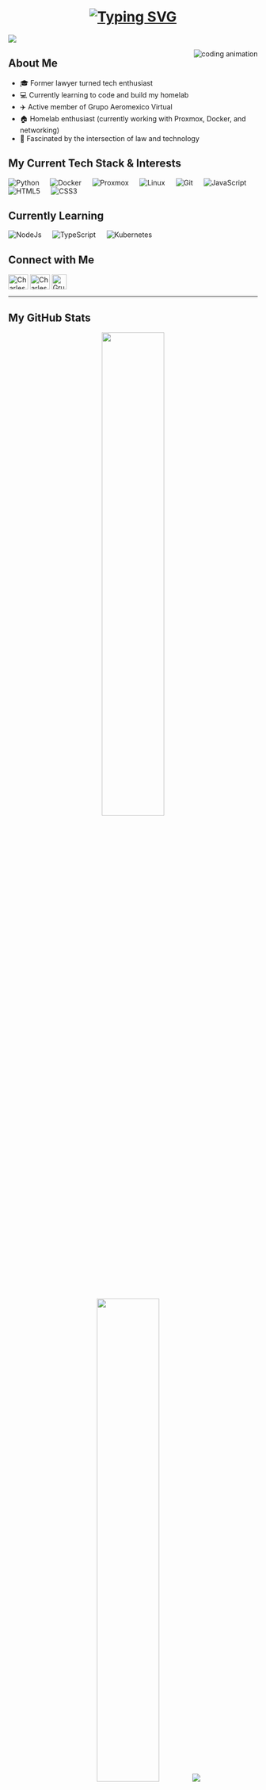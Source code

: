 <h1 align="center">
  <a href="https://git.io/typing-svg">
    <img src="https://readme-typing-svg.demolab.com?font=Fira+Code&pause=1000&center=true&width=435&lines=Hello%2C+I'm+Charles+%F0%9F%91%A8%E2%80%8D%F0%9F%92%BB;Lawyer+%E2%9C%96%EF%B8%8F+Turning+Developer+%F0%9F%92%BB;Homelab+Enthusiast+%F0%9F%9B%A0;Flight+Simulator+Pilot+%E2%9C%88%EF%B8%8F&center=true&size=24" alt="Typing SVG" />
  </a>
</h1>

![](https://github.com/halfrost/halfrost/blob/master/icons/header_.png)

<p><img align="right" src="https://github.com/Adam-pw/Adam-pw/blob/main/animation_500_kxa883sd.gif" alt="coding animation" /></p>

## About Me
- 🎓 Former lawyer turned tech enthusiast
- 💻 Currently learning to code and build my homelab
- ✈️ Active member of Grupo Aeromexico Virtual
- 🏠 Homelab enthusiast (currently working with Proxmox, Docker, and networking)
- 🧠 Fascinated by the intersection of law and technology

## My Current Tech Stack & Interests

<p align="left"> 
  <a> 
    <img alt="Python" src="https://img.shields.io/badge/Python%20-%2314354C.svg?logo=python&logoColor=white">
  </a>
  &emsp;
  <a> 
    <img alt="Docker" src="https://img.shields.io/badge/-Docker-blue?logo=docker&logoColor=white">
  </a>
  &emsp;
  <a> 
    <img alt="Proxmox" src="https://img.shields.io/badge/-Proxmox-purple?logo=proxmox&logoColor=white">
  </a>
  &emsp;
  <a> 
    <img alt="Linux" src="https://img.shields.io/badge/-Linux-black?logo=linux&logoColor=white">
  </a>
  &emsp;
  <a> 
    <img alt="Git" src="https://img.shields.io/badge/-Git-red?logo=git&logoColor=white"/>
  </a>
  &emsp;
  <a> 
    <img alt="JavaScript" src="https://img.shields.io/badge/JavaScript%20-%23F7DF1E.svg?logo=javascript&logoColor=black">
  </a>
  &emsp;
  <a> 
    <img alt="HTML5" src="https://img.shields.io/badge/-HTML5-orange?logo=html5&logoColor=white">
  </a>
  &emsp;
  <a> 
    <img alt="CSS3" src="https://img.shields.io/badge/-CSS3-blue?logo=css3&logoColor=white">
  </a>
</p>

## Currently Learning
<p align="left">
  <a> 
    <img alt="NodeJs" src="https://img.shields.io/badge/-NodeJS-green?logo=node.js&Color=white">
  </a>
  &emsp;
  <a> 
    <img alt="TypeScript" src="https://img.shields.io/badge/-TypeScript-blue?logo=Typescript&logoColor=black">
  </a>
  &emsp;
  <a> 
    <img alt="Kubernetes" src="https://img.shields.io/badge/-Kubernetes-blue?logo=kubernetes&logoColor=white">
  </a>
</p>

## Connect with Me
<p align="left">
  <a href="https://www.linkedin.com/in/yourprofile/" target="blank"><img align="center"
      src="https://raw.githubusercontent.com/rahuldkjain/github-profile-readme-generator/master/src/images/icons/Social/linked-in-alt.svg"
      alt="Charles Spurgeon" height="30" width="40" /></a>
  <a href="https://twitter.com/yourhandle" target="blank"><img align="center"
      src="https://raw.githubusercontent.com/rahuldkjain/github-profile-readme-generator/master/src/images/icons/Social/twitter.svg"
      alt="Charles Spurgeon" height="30" width="40" /></a>
  <a href="https://www.grupoaeromexicovirtual.com" target="blank"><img align="center"
      src="https://img.icons8.com/color/48/000000/airplane-mode-on.png"
      alt="Grupo Aeromexico Virtual" height="30" width="30" /></a>
</p>

-----
## My GitHub Stats
<p align="center">
  <img height="50%" width="auto" src ="https://github-readme-stats.vercel.app/api?username=yourusername&show_icons=true&count_private=true&theme=darcula&hide_border=true&hide=issues,contribs&bg_color=00000000">
  <img height="50%" width="auto" src ="https://github-readme-stats.vercel.app/api/top-langs/?username=yourusername&layout=compact&hide_border=true&theme=darcula&bg_color=00000000&langs_count=6">
  <img src ="https://github-readme-streak-stats.herokuapp.com?user=yourusername&theme=darcula&hide_border=true&background=FFFFFF00">
</p>

<p align="center"> 
  <img src="https://komarev.com/ghpvc/?username=yourusername&label=Profile%20views&color=0e75b6&style=flat" alt="yourusername" /> 
</p>
